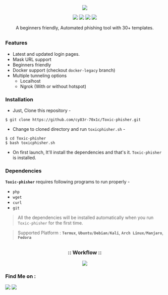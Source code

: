 <!-- TOXICPHISHER -->

<p align="center">
  <img src=".imgs/logo.png">
</p>


<p align="center">
  <img src="https://img.shields.io/badge/Author---CYBERTOXIC-cyan?style=flat-square">
  <img src="https://img.shields.io/badge/Open%20Source-Yes-cyan?style=flat-square">
  <img src="https://img.shields.io/badge/MADE%20IN-KERALA-cyan?colorA=#ffa500&colorB=%23017e40&style=flat-square">
  <img src="https://img.shields.io/badge/Written%20In-Bash-cyan?style=flat-square">
</p>

<p align="center">A beginners friendly, Automated phishing tool with 30+ templates.</p>

##

### Features

- Latest and updated login pages.
- Mask URL support 
- Beginners friendly
- Docker support (checkout `docker-legacy` branch)
- Multiple tunneling options
  - Localhost
  - Ngrok (With or without hotspot)


### Installation

- Just, Clone this repository -
```
$ git clone https://github.com/cy83r-70x1c/Toxic-phisher.git
```

- Change to cloned directory and run `toxicphisher.sh` -
```
$ cd Toxic-phisher
$ bash toxicphisher.sh
```

- On first launch, It'll install the dependencies and that's it. `Toxic-phisher` is installed.


### Dependencies

**`Toxic-phisher`** requires following programs to run properly - 
- `php`
- `wget`
- `curl`
- `git`

> All the dependencies will be installed automatically when you run `Toxic-phisher` for the first time.

> Supported Platform : **`Termux`**, **`Ubuntu/Debian/Kali`**, **`Arch Linux/Manjaro`**, **`Fedora`**

##

<h3 align="center">
:: Workflow ::
</h3>
<p align="center">
<img src=".imgs/wf.gif"/>
</p>


### Find Me on :
<p align="left">
  <a href="https://github.com/cy83r-70x1c" target="_blank"><img src="https://img.shields.io/badge/Github-TOXIC-green?style=for-the-badge&logo=github"></a>
  <a href="https://instagram.com/cy83r_70x1c?utm_medium=copy_link" target="_blank"><img src="https://img.shields.io/badge/IG-%40cy83r_70x1c-red?style=for-the-badge&logo=instagram"></a>
</p>
